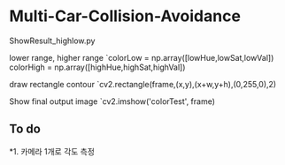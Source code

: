 # Multi-Car-Collision-Avoidance

ShowResult_highlow.py

lower range, higher range
`colorLow = np.array([lowHue,lowSat,lowVal])
colorHigh = np.array([highHue,highSat,highVal])

draw rectangle contour
`cv2.rectangle(frame,(x,y),(x+w,y+h),(0,255,0),2)

Show final output image
`cv2.imshow('colorTest', frame)


## To do
*1. 카메라 1개로 각도 측정
  
